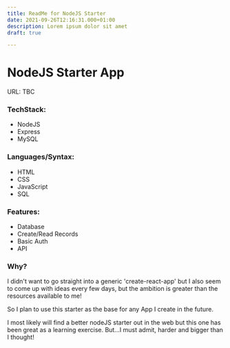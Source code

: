 ```yaml
---
title: ReadMe for NodeJS Starter
date: 2021-09-26T12:16:31.000+01:00
description: Lorem ipsum dolor sit amet
draft: true

---
```

# NodeJS Starter App

URL: TBC

### TechStack:

* NodeJS
* Express
* MySQL

### Languages/Syntax:

* HTML
* CSS
* JavaScript
* SQL

### Features:

* Database
* Create/Read Records
* Basic Auth
* API

### Why?

I didn't want to go straight into a generic 'create-react-app' but I also seem to come up with ideas every few days, but the ambition is greater than the resources available to me! 

So I plan to use this starter as the base for any App I create in the future. 

I most likely will find a better nodeJS starter out in the web but this one has been great as a learning exercise. But...I must admit, harder and bigger than I thought! 